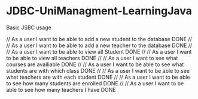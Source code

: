 # JDBC-UniManagment-LearningJava
Basic JSBC usage

//        As a user I want to be able to add a new student to the database DONE
//
//        As a user I want to be able to add a new teacher to the database DONE
//
//        As a user I want to be able to view all Student DONE
//
//        As a user I want to be able to view all teachers DONE
//
//        As a user I want to see what courses are availiable DONE
//
//        As a user I want to be able to see what students are with which class DONE
//
//        As a user I want to be able to see what teachers are with each student DONE
//
//        As a user I want to be able to see how many students are enrolled DONE
//
//        As a user I want to be able to see how many teachers I have DONE
